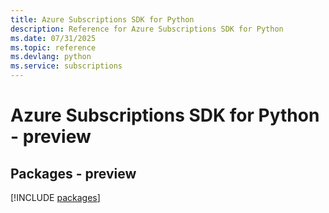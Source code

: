 ```yaml
---
title: Azure Subscriptions SDK for Python
description: Reference for Azure Subscriptions SDK for Python
ms.date: 07/31/2025
ms.topic: reference
ms.devlang: python
ms.service: subscriptions
---
```

# Azure Subscriptions SDK for Python - preview
## Packages - preview
[!INCLUDE [packages](subscriptions-index.md)]